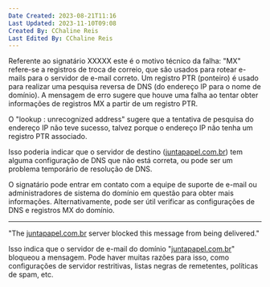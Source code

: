 ```yaml
---
Date Created: 2023-08-21T11:16
Last Updated: 2023-11-10T09:08
Created By: CChaline Reis
Last Edited By: CChaline Reis
---
```

Referente ao signatário XXXXX este é o motivo técnico da falha: "MX" refere-se a registros de troca de correio, que são usados para rotear e-mails para o servidor de e-mail correto. Um registro PTR (ponteiro) é usado para realizar uma pesquisa reversa de DNS (do endereço IP para o nome de domínio). A mensagem de erro sugere que houve uma falha ao tentar obter informações de registros MX a partir de um registro PTR.

  

O "lookup <nil>: unrecognized address" sugere que a tentativa de pesquisa do endereço IP não teve sucesso, talvez porque o endereço IP não tenha um registro PTR associado.

  

Isso poderia indicar que o servidor de destino ([juntapapel.com.br](http://juntapapel.com.br/)) tem alguma configuração de DNS que não está correta, ou pode ser um problema temporário de resolução de DNS.

  

O signatário pode entrar em contato com a equipe de suporte de e-mail ou administradores de sistema do domínio em questão para obter mais informações. Alternativamente, pode ser útil verificar as configurações de DNS e registros MX do domínio.

  

---

  

"The [juntapapel.com.br](http://juntapapel.com.br/) server blocked this message from being delivered."

Isso indica que o servidor de e-mail do domínio "[juntapapel.com.br](http://juntapapel.com.br/)" bloqueou a mensagem. Pode haver muitas razões para isso, como configurações de servidor restritivas, listas negras de remetentes, políticas de spam, etc.